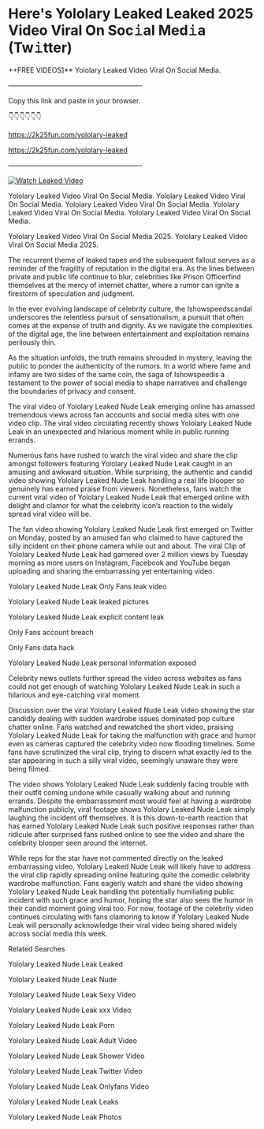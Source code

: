 # Here's Yololary Leaked Leaked 2025 Video Viral On Soc𝚒al Med𝚒a (Tw𝚒tter)

++FREE VIDEOS]** Yololary Leaked Video Viral On Social Media.

———————————————————-

Copy this link and paste in your browser.

👇👇👇👇👇👇

https://2k25fun.com/yololary-leaked

https://2k25fun.com/yololary-leaked

———————————————————-

[![Watch Leaked Video](https://miro.medium.com/v2/resize:fit:828/format:webp/1*cilzJN44JGOrTw9NJCrNHA.gif "Watch Leaked Video")](https://2k25fun.com/yololary-leaked)

Yololary Leaked Video Viral On Social Media. Yololary Leaked Video Viral On Social Media. Yololary Leaked Video Viral On Social Media. Yololary Leaked Video Viral On Social Media. Yololary Leaked Video Viral On Social Media.

Yololary Leaked Video Viral On Social Media 2025. Yololary Leaked Video Viral On Social Media 2025.

The recurrent theme of leaked tapes and the subsequent fallout serves as a reminder of the fragility of reputation in the digital era. As the lines between private and public life continue to blur, celebrities like Prison Officerfind themselves at the mercy of internet chatter, where a rumor can ignite a firestorm of speculation and judgment.

In the ever evolving landscape of celebrity culture, the Ishowspeedscandal underscores the relentless pursuit of sensationalism, a pursuit that often comes at the expense of truth and dignity. As we navigate the complexities of the digital age, the line between entertainment and exploitation remains perilously thin.

As the situation unfolds, the truth remains shrouded in mystery, leaving the public to ponder the authenticity of the rumors. In a world where fame and infamy are two sides of the same coin, the saga of Ishowspeedis a testament to the power of social media to shape narratives and challenge the boundaries of privacy and consent.

The viral video of Yololary Leaked Nude Leak emerging online has amassed tremendous views across fan accounts and social media sites with one video clip. The viral video circulating recently shows Yololary Leaked Nude Leak in an unexpected and hilarious moment while in public running errands.

Numerous fans have rushed to watch the viral video and share the clip amongst followers featuring Yololary Leaked Nude Leak caught in an amusing and awkward situation. While surprising, the authentic and candid video showing Yololary Leaked Nude Leak handling a real life blooper so genuinely has earned praise from viewers. Nonetheless, fans watch the current viral video of Yololary Leaked Nude Leak that emerged online with delight and clamor for what the celebrity icon’s reaction to the widely spread viral video will be.

The fan video showing Yololary Leaked Nude Leak first emerged on Twitter on Monday, posted by an amused fan who claimed to have captured the silly incident on their phone camera while out and about. The viral Clip of Yololary Leaked Nude Leak had garnered over 2 million views by Tuesday morning as more users on Instagram, Facebook and YouTube began uploading and sharing the embarrassing yet entertaining video.

Yololary Leaked Nude Leak Only Fans leak video

Yololary Leaked Nude Leak leaked pictures

Yololary Leaked Nude Leak explicit content leak

Only Fans account breach

Only Fans data hack

Yololary Leaked Nude Leak personal information exposed

Celebrity news outlets further spread the video across websites as fans could not get enough of watching Yololary Leaked Nude Leak in such a hilarious and eye-catching viral moment.

Discussion over the viral Yololary Leaked Nude Leak video showing the star candidly dealing with sudden wardrobe issues dominated pop culture chatter online. Fans watched and rewatched the short video, praising Yololary Leaked Nude Leak for taking the malfunction with grace and humor even as cameras captured the celebrity video now flooding timelines. Some fans have scrutinized the viral clip, trying to discern what exactly led to the star appearing in such a silly viral video, seemingly unaware they were being filmed.

The video shows Yololary Leaked Nude Leak suddenly facing trouble with their outfit coming undone while casually walking about and running errands. Despite the embarrassment most would feel at having a wardrobe malfunction publicly, viral footage shows Yololary Leaked Nude Leak simply laughing the incident off themselves. It is this down-to-earth reaction that has earned Yololary Leaked Nude Leak such positive responses rather than ridicule after surprised fans rushed online to see the video and share the celebrity blooper seen around the internet.

While reps for the star have not commented directly on the leaked embarrassing video, Yololary Leaked Nude Leak will likely have to address the viral clip rapidly spreading online featuring quite the comedic celebrity wardrobe malfunction. Fans eagerly watch and share the video showing Yololary Leaked Nude Leak handling the potentially humiliating public incident with such grace and humor, hoping the star also sees the humor in their candid moment going viral too. For now, footage of the celebrity video continues circulating with fans clamoring to know if Yololary Leaked Nude Leak will personally acknowledge their viral video being shared widely across social media this week.

Related Searches

Yololary Leaked Nude Leak Leaked

Yololary Leaked Nude Leak Nude

Yololary Leaked Nude Leak Sexy Video

Yololary Leaked Nude Leak xxx Video

Yololary Leaked Nude Leak Porn

Yololary Leaked Nude Leak Adult Video

Yololary Leaked Nude Leak Shower Video

Yololary Leaked Nude Leak Twitter Video

Yololary Leaked Nude Leak Onlyfans Video

Yololary Leaked Nude Leak Leaks

Yololary Leaked Nude Leak Photos